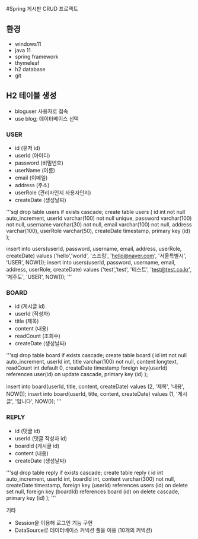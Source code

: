 #Spring 게시판 CRUD 프로젝트

## 환경

- windows11
- java 11
- spring framework
- thymeleaf
- h2 database
- git

## H2 테이블 생성

- bloguser 사용자로 접속
- use blog; 데이터베이스 선택

### USER
- id         (유저 id)
- userId     (아이디)
- password   (비밀번호)
- userName   (이름)
- email      (이메일)
- address    (주소)
- userRole   (관리자인지 사용자인지)
- createDate (생성날짜)


'''sql
drop table users if exists cascade;
create table users (
 id int not null auto_increment,
 userId varchar(100) not null unique,
 password varchar(100) not null,
 username varchar(30) not null,
 email varchar(100) not null,
 address varchar(100),
 userRole varchar(50),
 createDate timestamp,
 primary key (id)
);

insert into users(userId, password, username, email, address, userRole, createDate) values ('hello','world', '스프링', 'hello@naver.com', '서울특별시', 'USER', NOW());
insert into users(userId, password, username, email, address, userRole, createDate) values ('test','test', '테스트', 'test@test.co.kr', '제주도', 'USER', NOW());
'''

### BOARD
- id         (게시글 id)
- userId     (작성자)
- title      (제목)
- content    (내용)
- readCount  (조회수)
- createDate (생성날짜)


'''sql
drop table board if exists cascade;
create table board (
 id int not null auto_increment,
 userId int,
 title varchar(100) not null,
 content longtext,
 readCount int default 0,
 createDate timestamp
 foreign key(userId) references user(id) on update cascade,
 primary key (id)
);

insert into board(userId, title, content, createDate) values (2, '제목', '내용', NOW());
insert into board(userId, title, content, createDate) values (1, '게시글', '입니다', NOW());
'''

### REPLY
- id		 (댓글 id)
- userId	 (댓글 작성자 id)
- boardId	 (게시글 id)
- content	 (내용)
- createDate (생성날짜)

'''sql
drop table reply if exists cascade;
create table reply (
 id int auto_increment,
 userId int,
 boardId int,
 content varchar(300) not null,
 createDate timestamp,
 foreign key (userId) references users (id) on delete set null,
 foreign key (boardId) references board (id) on delete cascade,
 primary key (id)
);
'''

기타
- Session을 이용해 로그인 기능 구현
- DataSource로 데이터베이스 커넥션 풀을 이용 (10개의 커넥션)
